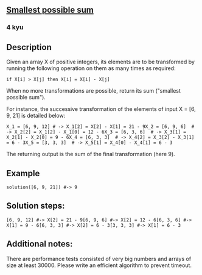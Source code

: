 <h2><a href=https://www.codewars.com/kata/52f677797c461daaf7000740/train/c target="_blank">Smallest possible sum </a></h2><h3>4 kyu</h3><h2 id="description">Description</h2><p>Given an array X of positive integers, its elements are to be transformed by running the following operation on them as many times as required:</p><p><code>if X[i] &gt; X[j] then X[i] = X[i] - X[j]</code></p><p>When no more transformations are possible, return its sum ("smallest possible sum").</p><p>For instance, the successive transformation of the elements of input X = [6, 9, 21] is detailed below:</p><pre><code>X_1 = [6, 9, 12] # -&gt; X_1[2] = X[2] - X[1] = 21 - 9X_2 = [6, 9, 6]  # -&gt; X_2[2] = X_1[2] - X_1[0] = 12 - 6X_3 = [6, 3, 6]  # -&gt; X_3[1] = X_2[1] - X_2[0] = 9 - 6X_4 = [6, 3, 3]  # -&gt; X_4[2] = X_3[2] - X_3[1] = 6 - 3X_5 = [3, 3, 3]  # -&gt; X_5[1] = X_4[0] - X_4[1] = 6 - 3</code></pre><p>The returning output is the sum of the final transformation (here 9).</p><h2 id="example">Example</h2><pre><code class="language-ruby"><span class="cm-variable">solution</span>([<span class="cm-number">6</span>, <span class="cm-number">9</span>, <span class="cm-number">21</span>]) <span class="cm-comment">#-&gt; 9</span></code></pre><pre style="display: none;"><code class="language-clojure"><span class="cm-bracket">(</span><span class="cm-builtin">solution</span> <span class="cm-bracket">[</span><span class="cm-number">6</span> <span class="cm-number">9</span> <span class="cm-number">21</span><span class="cm-bracket">]</span><span class="cm-bracket">)</span> <span class="cm-comment">;-&gt; 9</span></code></pre><pre style="display: none;"><code class="language-racket"><span class="cm-bracket">(</span><span class="cm-variable">solution</span> <span class="cm-bracket">(</span><span class="cm-builtin">list</span> <span class="cm-number">6</span> <span class="cm-number">9</span> <span class="cm-number">21</span><span class="cm-bracket">)</span><span class="cm-bracket">)</span> <span class="cm-comment">;-&gt; 9</span></code></pre><pre style="display: none;"><code class="language-go"><span class="cm-variable">Solution</span>([]<span class="cm-keyword">int</span>{<span class="cm-number">6</span>,<span class="cm-number">9</span>,<span class="cm-number">21</span>}) <span class="cm-comment">//-&gt; 9</span></code></pre><h2 id="solution-steps">Solution steps:</h2><pre><code class="language-ruby">[<span class="cm-number">6</span>, <span class="cm-number">9</span>, <span class="cm-number">12</span>] <span class="cm-comment">#-&gt; X[2] = 21 - 9</span>[<span class="cm-number">6</span>, <span class="cm-number">9</span>, <span class="cm-number">6</span>] <span class="cm-comment">#-&gt; X[2] = 12 - 6</span>[<span class="cm-number">6</span>, <span class="cm-number">3</span>, <span class="cm-number">6</span>] <span class="cm-comment">#-&gt; X[1] = 9 - 6</span>[<span class="cm-number">6</span>, <span class="cm-number">3</span>, <span class="cm-number">3</span>] <span class="cm-comment">#-&gt; X[2] = 6 - 3</span>[<span class="cm-number">3</span>, <span class="cm-number">3</span>, <span class="cm-number">3</span>] <span class="cm-comment">#-&gt; X[1] = 6 - 3</span></code></pre><pre style="display: none;"><code class="language-clojure"><span class="cm-bracket">[</span><span class="cm-number">6</span> <span class="cm-number">9</span> <span class="cm-number">12</span><span class="cm-bracket">]</span> <span class="cm-comment">;-&gt; X[2] = 21 - 9</span><span class="cm-bracket">[</span><span class="cm-number">6</span> <span class="cm-number">9</span> <span class="cm-number">6</span><span class="cm-bracket">]</span> <span class="cm-comment">;-&gt; X[2] = 12 - 6</span><span class="cm-bracket">[</span><span class="cm-number">6</span> <span class="cm-number">3</span> <span class="cm-number">6</span><span class="cm-bracket">]</span> <span class="cm-comment">;-&gt; X[1] = 9 - 6</span><span class="cm-bracket">[</span><span class="cm-number">6</span> <span class="cm-number">3</span> <span class="cm-number">3</span><span class="cm-bracket">]</span> <span class="cm-comment">;-&gt; X[2] = 6 - 3</span><span class="cm-bracket">[</span><span class="cm-number">3</span> <span class="cm-number">3</span> <span class="cm-number">3</span><span class="cm-bracket">]</span> <span class="cm-comment">;-&gt; X[1] = 6 - 3</span></code></pre><pre style="display: none;"><code class="language-go">[<span class="cm-number">6</span>, <span class="cm-number">9</span>, <span class="cm-number">12</span>] <span class="cm-comment">//-&gt; X[2] = 21 - 9</span>[<span class="cm-number">6</span>, <span class="cm-number">9</span>, <span class="cm-number">6</span>] <span class="cm-comment">//-&gt; X[2] = 12 - 6</span>[<span class="cm-number">6</span>, <span class="cm-number">3</span>, <span class="cm-number">6</span>] <span class="cm-comment">//-&gt; X[1] = 9 - 6</span>[<span class="cm-number">6</span>, <span class="cm-number">3</span>, <span class="cm-number">3</span>] <span class="cm-comment">//-&gt; X[2] = 6 - 3</span>[<span class="cm-number">3</span>, <span class="cm-number">3</span>, <span class="cm-number">3</span>] <span class="cm-comment">//-&gt; X[1] = 6 - 3</span></code></pre><h2 id="additional-notes">Additional notes:</h2><p>There are performance tests consisted of very big numbers and arrays of size at least 30000. Please write an efficient algorithm to prevent timeout.</p>